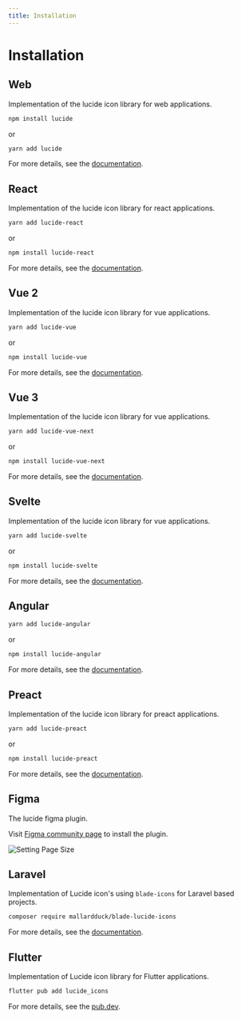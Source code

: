 ```yaml
---
title: Installation
---
```


# Installation

## Web

Implementation of the lucide icon library for web applications.

```bash
npm install lucide
```

or

```sh
yarn add lucide
```

For more details, see the [documentation](packages/lucide.md).

## React

Implementation of the lucide icon library for react applications.

```bash
yarn add lucide-react
```

or

```sh
npm install lucide-react
```

For more details, see the [documentation](packages/lucide-react.md).

## Vue 2

Implementation of the lucide icon library for vue applications.

```bash
yarn add lucide-vue
```

or

```sh
npm install lucide-vue
```

For more details, see the [documentation](packages/lucide-vue.md).

## Vue 3

Implementation of the lucide icon library for vue applications.

```bash
yarn add lucide-vue-next
```

or

```sh
npm install lucide-vue-next
```

For more details, see the [documentation](packages/lucide-vue-next.md).

## Svelte

Implementation of the lucide icon library for vue applications.

```bash
yarn add lucide-svelte
```

or

```sh
npm install lucide-svelte
```

For more details, see the [documentation](packages/lucide-svelte.md).

## Angular

```bash
yarn add lucide-angular
```

or

```sh
npm install lucide-angular
```

For more details, see the [documentation](packages/lucide-angular.md).

## Preact

Implementation of the lucide icon library for preact applications.

```bash
yarn add lucide-preact
```

or

```sh
npm install lucide-preact
```

For more details, see the [documentation](packages/lucide-preact.md).

## Figma

The lucide figma plugin.

Visit [Figma community page](https://www.figma.com/community/plugin/939567362549682242/Lucide-Icons) to install the plugin.

![Setting Page Size](https://www.figma.com/community/plugin/939567362549682242/thumbnail 'Figma Lucide Cover')

## Laravel

Implementation of Lucide icon's using `blade-icons` for Laravel based projects.

```bash
composer require mallardduck/blade-lucide-icons
```

For more details, see the [documentation](https://github.com/mallardduck/blade-lucide-icons/blob/main/README.md).

## Flutter

Implementation of Lucide icon library for Flutter applications.

```bash
flutter pub add lucide_icons
```

For more details, see the [pub.dev](https://pub.dev/packages/lucide_icons).
